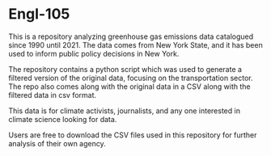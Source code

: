 # Engl-105

This is a repository analyzing greenhouse gas emissions data catalogued since 1990 until 2021. The data comes from New York State, and it has been used to inform public policy decisions in New York.

The repository contains a python script which was used to generate a filtered version of the original data, focusing on the transportation sector. The repo also comes along with the original data in a CSV along with the filtered data in csv format.

This data is for climate activists, journalists, and any one interested in climate science looking for data.

Users are free to download the CSV files used in this repository for further analysis of their own agency.


